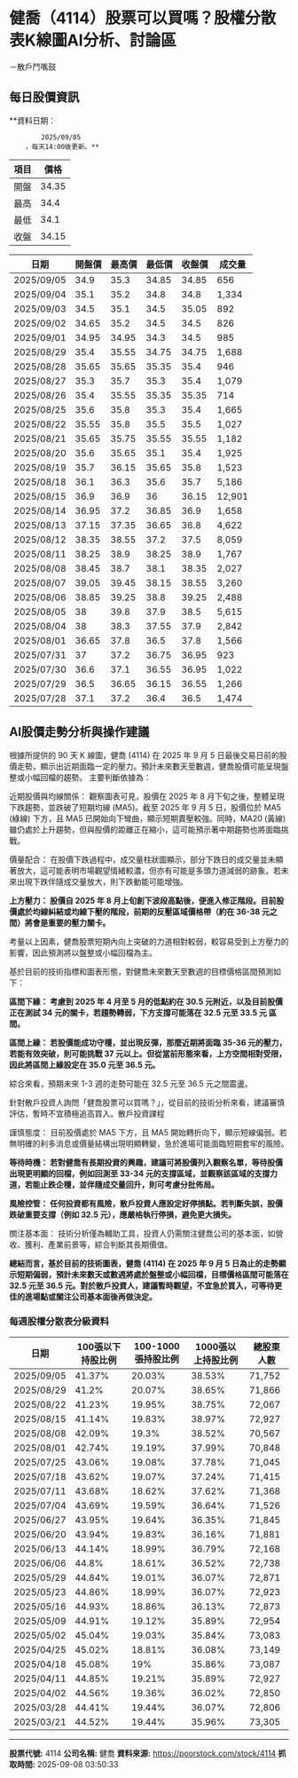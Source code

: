 # 健喬（4114）股票可以買嗎？股權分散表K線圖AI分析、討論區
－散戶鬥嘴鼓

## 每日股價資訊

**資料日期：
        
            2025/09/05
        ，每天14:00後更新。**

| 項目 | 價格 |
|------|------|
| 開盤 | 34.35 |
| 最高 | 34.4 |
| 最低 | 34.1 |
| 收盤 | 34.15 |

| 日期 | 開盤價 | 最高價 | 最低價 | 收盤價 | 成交量 |
|------|--------|--------|--------|--------|--------|
| 2025/09/05 | 34.9 | 35.3 | 34.85 | 34.85 | 656 |
| 2025/09/04 | 35.1 | 35.2 | 34.8 | 34.8 | 1,334 |
| 2025/09/03 | 34.5 | 35.1 | 34.5 | 35.05 | 892 |
| 2025/09/02 | 34.65 | 35.2 | 34.5 | 34.5 | 826 |
| 2025/09/01 | 34.95 | 34.95 | 34.3 | 34.5 | 985 |
| 2025/08/29 | 35.4 | 35.55 | 34.75 | 34.75 | 1,688 |
| 2025/08/28 | 35.65 | 35.65 | 35.35 | 35.4 | 946 |
| 2025/08/27 | 35.3 | 35.7 | 35.3 | 35.4 | 1,079 |
| 2025/08/26 | 35.4 | 35.55 | 35.35 | 35.35 | 714 |
| 2025/08/25 | 35.6 | 35.8 | 35.3 | 35.4 | 1,665 |
| 2025/08/22 | 35.55 | 35.8 | 35.5 | 35.5 | 1,027 |
| 2025/08/21 | 35.65 | 35.75 | 35.55 | 35.55 | 1,182 |
| 2025/08/20 | 35.6 | 35.65 | 35.1 | 35.4 | 1,925 |
| 2025/08/19 | 35.7 | 36.15 | 35.65 | 35.8 | 1,523 |
| 2025/08/18 | 36.1 | 36.3 | 35.6 | 35.7 | 5,186 |
| 2025/08/15 | 36.9 | 36.9 | 36 | 36.15 | 12,901 |
| 2025/08/14 | 36.95 | 37.2 | 36.85 | 36.9 | 1,658 |
| 2025/08/13 | 37.15 | 37.35 | 36.65 | 36.8 | 4,622 |
| 2025/08/12 | 38.35 | 38.55 | 37.2 | 37.5 | 8,059 |
| 2025/08/11 | 38.25 | 38.9 | 38.25 | 38.9 | 1,767 |
| 2025/08/08 | 38.45 | 38.7 | 38.1 | 38.35 | 2,027 |
| 2025/08/07 | 39.05 | 39.45 | 38.15 | 38.55 | 3,260 |
| 2025/08/06 | 38.85 | 39.25 | 38.8 | 39.25 | 2,488 |
| 2025/08/05 | 38 | 39.8 | 37.9 | 38.5 | 5,615 |
| 2025/08/04 | 38 | 38.3 | 37.55 | 37.9 | 2,842 |
| 2025/08/01 | 36.65 | 37.8 | 36.5 | 37.8 | 1,566 |
| 2025/07/31 | 37 | 37.2 | 36.75 | 36.95 | 923 |
| 2025/07/30 | 36.6 | 37.1 | 36.55 | 36.95 | 1,022 |
| 2025/07/29 | 36.5 | 36.65 | 36.15 | 36.55 | 1,266 |
| 2025/07/28 | 37.1 | 37.2 | 36.4 | 36.5 | 1,474 |

## AI股價走勢分析與操作建議

根據所提供的 90 天 K 線圖，健喬 (4114) 在 2025 年 9 月 5 日最後交易日前的股價走勢，顯示出近期面臨一定的壓力。預計未來數天至數週，健喬股價可能呈現盤整或小幅回檔的趨勢。 主要判斷依據為：

近期股價與均線關係： 觀察圖表可見，股價在 2025 年 8 月下旬之後，整體呈現下跌趨勢，並跌破了短期均線 (MA5)。截至 2025 年 9 月 5 日，股價位於 MA5 (綠線) 下方，且 MA5 已開始向下彎曲，顯示短期賣壓較強。同時，MA20 (黃線) 雖仍處於上升趨勢，但與股價的距離正在縮小，這可能預示著中期趨勢也將面臨挑戰。

價量配合： 在股價下跌過程中，成交量柱狀圖顯示，部分下跌日的成交量並未顯著放大，這可能表明市場觀望情緒較濃，但亦有可能是多頭力道減弱的跡象。若未來出現下跌伴隨成交量放大，則下跌動能可能增強。

**上方壓力： 股價自 2025 年 8 月上旬創下波段高點後，便進入修正階段。目前股價處於均線糾結或均線下壓的階段，前期的反壓區域價格帶（約在 36-38 元之間）將會是重要的壓力關卡。**

考量以上因素，健喬股票短期內向上突破的力道相對較弱，較容易受到上方壓力的影響，因此預測將以盤整或小幅回檔為主。

基於目前的技術指標和圖表形態，對健喬未來數天至數週的目標價格區間預測如下：

**區間下緣： 考慮到 2025 年 4 月至 5 月的低點約在 30.5 元附近，以及目前股價正在測試 34 元的關卡，若趨勢轉弱，下方支撐可能落在 32.5 元至 33.5 元 區間。**

**區間上緣： 若股價能成功守穩，並出現反彈，那麼近期將面臨 35-36 元的壓力，若能有效突破，則可能挑戰 37 元以上。但從當前形態來看，上方空間相對受限，因此將區間上緣設定在 35.0 元至 36.5 元。**

綜合來看，預期未來 1-3 週的走勢可能在 32.5 元至 36.5 元之間震盪。

針對散戶投資人詢問「健喬股票可以買嗎？」，從目前的技術分析來看，建議審慎評估，暫時不宜積極追高買入。散戶投資課程

謹慎態度： 目前股價處於 MA5 下方，且 MA5 開始轉折向下，顯示短線偏弱。若無明確的利多消息或價量結構出現明顯轉變，急於進場可能面臨短期套牢的風險。

**等待時機： 若對健喬有長期投資的興趣，建議可將股價列入觀察名單，等待股價出現更明顯的回檔，例如回測至 33-34 元的支撐區域，並觀察該區域的支撐力道，若能止跌企穩，並伴隨成交量回升，則可考慮分批佈局。**

**風險控管： 任何投資都有風險，散戶投資人應設定好停損點。若判斷失誤，股價跌破重要支撐（例如 32.5 元），應嚴格執行停損，避免更大損失。**

關注基本面： 技術分析僅為輔助工具，投資人仍需關注健喬公司的基本面，如營收、獲利、產業前景等，綜合判斷其長期價值。

**總結而言，基於目前的技術圖表，健喬 (4114) 在 2025 年 9 月 5 日為止的走勢顯示短期偏弱，預計未來數天或數週將處於盤整或小幅回檔，目標價格區間可能落在 32.5 元至 36.5 元。對於散戶投資人，建議暫時觀望，不宜急於買入，可等待更佳的進場點或關注公司基本面後再做決定。**

### 每週股權分散表分級資料

| 日期 | 100張以下持股比例 | 100-1000張持股比例 | 1000張以上持股比例 | 總股東人數 |
|------|-------------------|--------------------|--------------------|----------|
| 2025/09/05 | 41.37% | 20.03% | 38.53% | 71,752 |
| 2025/08/29 | 41.2% | 20.07% | 38.65% | 71,866 |
| 2025/08/22 | 41.23% | 19.95% | 38.75% | 72,067 |
| 2025/08/15 | 41.14% | 19.83% | 38.97% | 72,927 |
| 2025/08/08 | 42.09% | 19.3% | 38.52% | 70,567 |
| 2025/08/01 | 42.74% | 19.19% | 37.99% | 70,848 |
| 2025/07/25 | 43.06% | 19.08% | 37.78% | 71,045 |
| 2025/07/18 | 43.62% | 19.07% | 37.24% | 71,415 |
| 2025/07/11 | 43.68% | 18.62% | 37.62% | 71,368 |
| 2025/07/04 | 43.69% | 19.59% | 36.64% | 71,526 |
| 2025/06/27 | 43.95% | 19.64% | 36.35% | 71,845 |
| 2025/06/20 | 43.94% | 19.83% | 36.16% | 71,881 |
| 2025/06/13 | 44.14% | 18.99% | 36.79% | 72,168 |
| 2025/06/06 | 44.8% | 18.61% | 36.52% | 72,738 |
| 2025/05/29 | 44.84% | 19.01% | 36.07% | 72,871 |
| 2025/05/23 | 44.86% | 18.99% | 36.07% | 72,923 |
| 2025/05/16 | 44.93% | 18.86% | 36.13% | 72,873 |
| 2025/05/09 | 44.91% | 19.12% | 35.89% | 72,954 |
| 2025/05/02 | 45.04% | 19.03% | 35.84% | 73,083 |
| 2025/04/25 | 45.02% | 18.81% | 36.08% | 73,149 |
| 2025/04/18 | 45.08% | 19% | 35.86% | 73,087 |
| 2025/04/11 | 44.85% | 19.21% | 35.89% | 72,927 |
| 2025/04/02 | 44.56% | 19.36% | 36.02% | 72,850 |
| 2025/03/28 | 44.41% | 19.44% | 36.07% | 72,806 |
| 2025/03/21 | 44.52% | 19.44% | 35.96% | 73,305 |

---

**股票代號:** 4114
**公司名稱:** 健喬
**資料來源:** https://poorstock.com/stock/4114
**抓取時間:** 2025-09-08 03:50:33